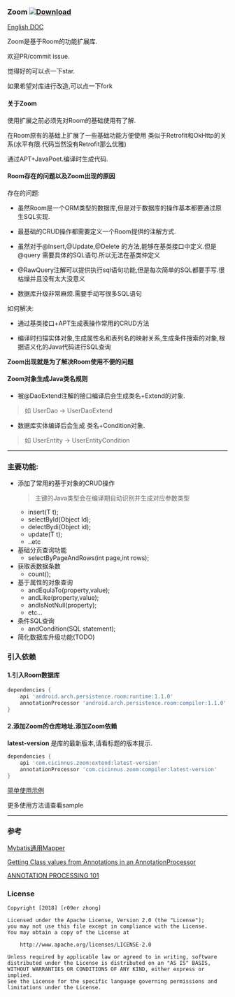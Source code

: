 ### Zoom  [ ![Download](https://api.bintray.com/packages/cicinnus0407/Zoom/compiler/images/download.svg?version=1.0.2) ](https://bintray.com/cicinnus0407/Zoom/compiler/1.0.2/link)
[English DOC](README_EN.md)

Zoom是基于Room的功能扩展库.

欢迎PR/commit issue.

觉得好的可以点一下star.

如果希望对库进行改造,可以点一下fork

#### 关于Zoom
使用扩展之前必须先对Room的基础使用有了解.

在Room原有的基础上扩展了一些基础功能方便使用
类似于Retrofit和OkHttp的关系(水平有限.代码当然没有Retrofit那么优雅)


通过APT+JavaPoet.编译时生成代码.

#### Room存在的问题以及Zoom出现的原因

存在的问题:
- 虽然Room是一个ORM类型的数据库,但是对于数据库的操作基本都要通过原生SQL实现.

- 最基础的CRUD操作都需要定义一个Room提供的注解方式.

- 虽然对于@Insert,@Update,@Delete 的方法,能够在基类接口中定义.但是@query 需要具体的SQL语句.所以无法在基类仲定义

- @RawQuery注解可以提供执行sql语句功能,但是每次简单的SQL都要手写.很枯燥并且没有太大没意义

- 数据库升级非常麻烦.需要手动写很多SQL语句

如何解决:
- 通过基类接口+APT生成表操作常用的CRUD方法

- 编译时扫描实体对象,生成属性名和表列名的映射关系,生成条件搜索的对象,根据语义化的Java代码进行SQL查询


**Zoom出现就是为了解决Room使用不便的问题**




#### Zoom对象生成Java类名规则
- 被@DaoExtend注解的接口编译后会生成类名+Extend的对象.
> 如 UserDao -> UserDaoExtend

- 数据库实体编译后会生成 类名+Condition对象.
> 如 UserEntity -> UserEntityCondition

---

### 主要功能:

- 添加了常用的基于对象的CRUD操作
  > 主键的Java类型会在编译期自动识别并生成对应参数类型
  - insert(T t);
  - selectById(Object Id);
  - delectBydi(Object id);
  - update(T t);
  - ..etc
- 基础分页查询功能
  - selectByPageAndRows(int page,int rows);
- 获取表数据条数
  - count();
- 基于属性的对象查询
  - andEqulaTo(property,value);
  - andLike(property,value);
  - andIsNotNull(property);
  - etc...
- 条件SQL查询
  - andCondition(SQL statement);
- 简化数据库升级功能(TODO)

### 引入依赖

#### 1.引入Room数据库
```groovy
dependencies {
    api 'android.arch.persistence.room:runtime:1.1.0'
    annotationProcessor 'android.arch.persistence.room:compiler:1.1.0'
}
```

#### 2.添加Zoom的仓库地址.添加Zoom依赖
**latest-version** 是库的最新版本,请看标题的版本提示.
```groovy
dependencies {
    api 'com.cicinnus.zoom:extend:latest-version'
    annotationProcessor 'com.cicinnus.zoom:compiler:latest-version'
}
```

[简单使用示例](./wiki/simple_tutorial.md)

更多使用方法请查看sample

---

### 参考
[Mybatis通用Mapper](https://github.com/abel533/Mapper)

[Getting Class values from Annotations in an AnnotationProcessor](https://area-51.blog/2009/02/13/getting-class-values-from-annotations-in-an-annotationprocessor/)

[ANNOTATION PROCESSING 101](http://hannesdorfmann.com/annotation-processing/annotationprocessing101)


### License
```
Copyright [2018] [r09er zhong]

Licensed under the Apache License, Version 2.0 (the "License");
you may not use this file except in compliance with the License.
You may obtain a copy of the License at

    http://www.apache.org/licenses/LICENSE-2.0

Unless required by applicable law or agreed to in writing, software
distributed under the License is distributed on an "AS IS" BASIS,
WITHOUT WARRANTIES OR CONDITIONS OF ANY KIND, either express or implied.
See the License for the specific language governing permissions and
limitations under the License.
```